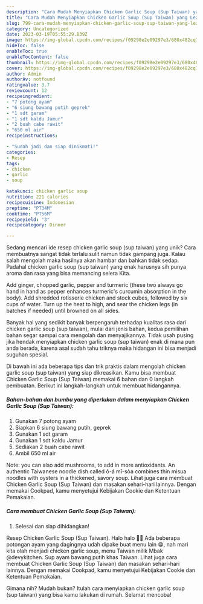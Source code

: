 ```yaml
---
description: "Cara Mudah Menyiapkan Chicken Garlic Soup (Sup Taiwan) yang Lezat Sekali"
title: "Cara Mudah Menyiapkan Chicken Garlic Soup (Sup Taiwan) yang Lezat Sekali"
slug: 799-cara-mudah-menyiapkan-chicken-garlic-soup-sup-taiwan-yang-lezat-sekali
category: Uncategorized
date: 2023-03-19T05:55:29.839Z
image: https://img-global.cpcdn.com/recipes/f09298e2e09297e3/680x482cq70/chicken-garlic-soup-sup-taiwan-foto-resep-utama.jpg
hideToc: false
enableToc: true
enableTocContent: false
thumbnail: https://img-global.cpcdn.com/recipes/f09298e2e09297e3/680x482cq70/chicken-garlic-soup-sup-taiwan-foto-resep-utama.jpg
cover: https://img-global.cpcdn.com/recipes/f09298e2e09297e3/680x482cq70/chicken-garlic-soup-sup-taiwan-foto-resep-utama.jpg
author: Admin
authorAv: notfound
ratingvalue: 3.7
reviewcount: 12
recipeingredient:
- "7 potong ayam"
- "6 siung bawang putih geprek"
- "1 sdt garam"
- "1 sdt kaldu Jamur"
- "2 buah cabe rawit"
- "650 ml air"
recipeinstructions:

- "Sudah jadi dan siap dinikmati!"
categories:
- Resep
tags:
- chicken
- garlic
- soup

katakunci: chicken garlic soup 
nutrition: 221 calories
recipecuisine: Indonesian
preptime: "PT34M"
cooktime: "PT56M"
recipeyield: "3"
recipecategory: Dinner

---
```





Sedang mencari ide resep chicken garlic soup (sup taiwan) yang unik? Cara membuatnya sangat tidak terlalu sulit namun tidak gampang juga. Kalau salah mengolah maka hasilnya akan hambar dan bahkan tidak sedap. Padahal chicken garlic soup (sup taiwan) yang enak harusnya sih punya aroma dan rasa yang bisa memancing selera Kita.





Add ginger, chopped garlic, pepper and turmeric (these two always go hand in hand as pepper enhances turmeric&#39;s curcumin absorption in the body). Add shredded rotisserie chicken and stock cubes, followed by six cups of water. Turn up the heat to high, and sear the chicken legs (in batches if needed) until browned on all sides.

Banyak hal yang sedikit banyak berpengaruh terhadap kualitas rasa dari chicken garlic soup (sup taiwan), mulai dari jenis bahan, kedua pemilihan bahan segar sampai cara mengolah dan menyajikannya. Tidak usah pusing jika hendak menyiapkan chicken garlic soup (sup taiwan) enak di mana pun anda berada, karena asal sudah tahu triknya maka hidangan ini bisa menjadi suguhan spesial.






Di bawah ini ada beberapa tips dan trik praktis dalam mengolah chicken garlic soup (sup taiwan) yang siap dikreasikan. Kamu bisa membuat Chicken Garlic Soup (Sup Taiwan) memakai 6 bahan dan 0 langkah pembuatan. Berikut ini langkah-langkah untuk membuat hidangannya.

<!--inarticleads1-->

##### Bahan-bahan dan bumbu yang diperlukan dalam menyiapkan Chicken Garlic Soup (Sup Taiwan):

1. Gunakan 7 potong ayam
1. Siapkan 6 siung bawang putih, geprek
1. Gunakan 1 sdt garam
1. Gunakan 1 sdt kaldu Jamur
1. Sediakan 2 buah cabe rawit
1. Ambil 650 ml air


Note: you can also add mushrooms, to add in more antioxidants. An authentic Taiwanese noodle dish called ô-á mī-sòa combines thin misua noodles with oysters in a thickened, savory soup. Lihat juga cara membuat Chicken Garlic Soup (Sup Taiwan) dan masakan sehari-hari lainnya. Dengan memakai Cookpad, kamu menyetujui Kebijakan Cookie dan Ketentuan Pemakaian. 

<!--inarticleads2-->

##### Cara membuat Chicken Garlic Soup (Sup Taiwan):


1. Selesai dan siap dihidangkan!

Resep Chicken Garlic Soup (Sup Taiwan). Halo halo 👩‍🍳 Ada beberapa potongan ayam yang dagingnya udah dipake buat menu lain 😁, nah mari kita olah menjadi chicken garlic soup, menu Taiwan milik Mbak @devykitchen. Sup ayam bawang putih khas Taiwan. Lihat juga cara membuat Chicken Garlic Soup (Sup Taiwan) dan masakan sehari-hari lainnya. Dengan memakai Cookpad, kamu menyetujui Kebijakan Cookie dan Ketentuan Pemakaian. 

Gimana nih? Mudah bukan? Itulah cara menyiapkan chicken garlic soup (sup taiwan) yang bisa kamu lakukan di rumah. Selamat mencoba!
